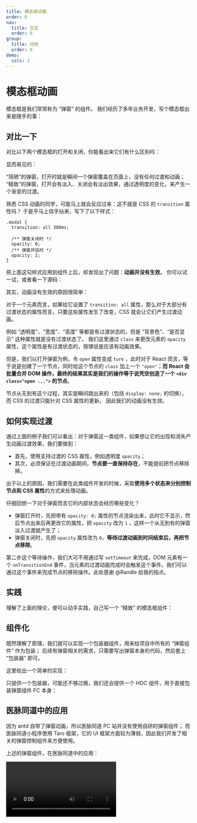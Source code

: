 ```yaml
---
title: 模态框动画
order: 0
nav:
  title: 交互
  order: 0
group:
  title: 动效
  order: 0
demo:
  cols: 2
---
```


# 模态框动画

模态框是我们常常称为 “弹窗” 的组件。
我们经历了多年业务开发，写个模态框出来是随手的事：

<code src="@/interactive/animation-modal/plain.tsx"></code>

## 对比一下

对比以下两个模态框的打开和关闭，你能看出来它们有什么区别吗：

<code src="@/interactive/animation-modal/compare.tsx" inline></code>

显而易见的：

“简陋”的弹窗，打开时就是瞬间一个弹窗覆盖在页面上，没有任何过渡和动画；
“精致”的弹窗，打开会有淡入、关闭会有淡出效果，通过透明度的变化，来产生一个渐变的过渡。

熟悉 CSS 动画的同学，可能马上就会反应过来：这不就是 CSS 的 `transition` 属性吗？
于是乎马上信手拈来，写下了以下样式：

```less | pure
.modal {
  transition: all 300ms;

  /** 弹窗关闭时 */
  opacity: 0;
  /** 弹窗开启时 */
  opacity: 1;
}
```

把上面这句样式应用到组件上后，却发现出了问题：**动画并没有生效**。
你可以试一试，或者看一下源码：

<code src="@/interactive/animation-modal/try-with-css.tsx"></code>

其实，动画没有生效的原因很简单：

对于一个元素而言，如果给它设置了 `transition: all` 属性，那么对于大部分有过渡状态的属性而言，只要这些属性发生了改变，CSS 就会让它们产生过渡动画。

例如 “透明度”、“宽度”、“高度” 等都是有过渡状态的，但是 “背景色”、“是否显示” 这种属性就是没有过渡状态了。
我们这里通过 `class` 来更改元素的 `opacity` 属性，这个属性是有过渡状态的，按理说是应该有动画效果。

但是，我们以打开弹窗为例，令 `open` 属性变成 `ture` ，此时对于 React 而言，等于说是创建了一个节点，同时给这个节点的 `class` 加上一个 `"open"`；**而 React 会批量合并 DOM 操作，最终的结果其实是我们的操作等于说凭空创造了一个 `<div class="open ...">` 的节点**。

节点从无到有这个过程，其实是瞬间跳出来的（包括 `display: none;` 的切换），而 CSS 的过渡只能针对 CSS 属性的更新。
因此我们的动画没有生效。

## 如何实现过渡

通过上面的例子我们可以看出：对于弹窗这一类组件，如果想让它的出现和消失产生动画过渡效果，我们要做到：

- 首先，使用支持过渡的 CSS 属性，例如透明度 `opacity`；
- 其次，必须保证在过渡动画期间，**节点要一直保持存在**，不能提前把节点移除掉。

出于以上的原因，我们需要在此类组件开发的时候，采取**使用多个状态来分别控制节点和 CSS 属性**的方式来处理动画。

仔细回想一下对于弹窗而言它的内部状态会经历哪些变化？

- 弹窗打开时，先把带有 `opacity: 0;` 属性的节点渲染出来，此时它不显示，然后节点出来后再更改它的属性，把 `opacity` 改为 `1` ，这样一个从无到有的弹窗淡入过渡就产生了；
- 弹窗关闭时，先把 `opacity` 属性改为 `0`，**等待过渡动画到时间结束后，再把节点移除**。

第二步这个等待操作，我们大可不用通过写 `setTimeout` 来完成，DOM 元素有一个 `onTransitionEnd` 事件，当元素的过渡动画完成时会触发这个事件。我们可以通过这个事件来完成节点的移除操作。此处感谢 @Randle 给我的指点。

## 实践

理解了上面的理论，便可以动手实践，自己写一个 “精致” 的模态框组件：

<code src="@/interactive/animation-modal/good.tsx"></code>

## 组件化

既然理解了原理，我们就可以实现一个包装器组件，用来给项目中所有的 “弹窗组件” 作为包装；
后续有弹窗相关的需求，只需要写出弹窗本身的代码，然后套上 “包装器” 即可。

这里给出一个简单的实现：

<code src="@/interactive/animation-modal/wrapper.tsx"></code>

只提供一个包装器，可能还不够过瘾，我们还会提供一个 HOC 组件，用于直接包装弹窗组件 FC 本身：

<code src="@/interactive/animation-modal/wrapper-hoc.tsx"></code>

## 医脉同道中的应用

因为 antd 自带了弹窗动画，所以医脉同道 PC 站并没有使用自研的弹窗组件；
而医脉同道小程序使用 Taro 框架，它的 UI 框架方面较为薄弱，因此我们开发了相关的弹窗控制组件来方便使用。

上述的弹窗组件，在医脉同道中的应用：

<video src="https://paperplane-1253277322.cos.ap-shanghai.myqcloud.com/career-share/interactive/ymtd__interactive__animation-modal.mp4" controls></video>
